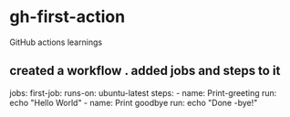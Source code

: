 # gh-first-action
GitHub actions learnings

## created a workflow . added jobs and steps to it
jobs:
  first-job:
    runs-on: ubuntu-latest
    steps:
      - name: Print-greeting
        run: echo "Hello World"
      - name: Print goodbye
        run: echo "Done -bye!"
